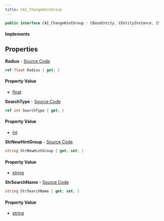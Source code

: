 ```yaml
---
title: CAI_ChangeHintGroup
---
```


```csharp
public interface CAI_ChangeHintGroup : CBaseEntity, CEntityInstance, ISchemaClass<CEntityInstance>, ISchemaClass<CBaseEntity>, ISchemaClass<CAI_ChangeHintGroup>, ISchemaField, ISchemaClass, INativeHandle
```

#### Implements

## Properties

**Radius** - [Source Code](https://github.com/swiftly-solution/swiftlys2/blob/main/managed/src/SwiftlyS2.Generated/Schemas/Interfaces/CAI_ChangeHintGroup.cs#L22)

```csharp
ref float Radius { get; }
```

#### Property Value

- [float](https://learn.microsoft.com/dotnet/api/system.single)

**SearchType** - [Source Code](https://github.com/swiftly-solution/swiftlys2/blob/main/managed/src/SwiftlyS2.Generated/Schemas/Interfaces/CAI_ChangeHintGroup.cs#L16)

```csharp
ref int SearchType { get; }
```

#### Property Value

- [int](https://learn.microsoft.com/dotnet/api/system.int32)

**StrNewHintGroup** - [Source Code](https://github.com/swiftly-solution/swiftlys2/blob/main/managed/src/SwiftlyS2.Generated/Schemas/Interfaces/CAI_ChangeHintGroup.cs#L20)

```csharp
string StrNewHintGroup { get; set; }
```

#### Property Value

- [string](https://learn.microsoft.com/dotnet/api/system.string)

**StrSearchName** - [Source Code](https://github.com/swiftly-solution/swiftlys2/blob/main/managed/src/SwiftlyS2.Generated/Schemas/Interfaces/CAI_ChangeHintGroup.cs#L18)

```csharp
string StrSearchName { get; set; }
```

#### Property Value

- [string](https://learn.microsoft.com/dotnet/api/system.string)

